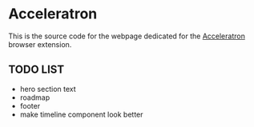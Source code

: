 # Acceleratron

This is the source code for the webpage dedicated for the [Acceleratron](https://github.com/Tiberiu02/Acceleratron) browser extension.

## TODO LIST

* hero section text
* roadmap
* footer
* make timeline component look better
